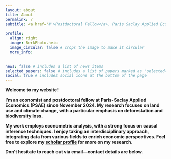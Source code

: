 ```yaml
---
layout: about
title: About
permalink: /
subtitle: <a href='#'>Postdoctoral Fellow</a>. Paris Saclay Applied Economics (PSAE). Université Paris-Saclay.

profile:
  align: right
  image: BerkPhoto.heic
  image_circular: false # crops the image to make it circular
  more_info: 
  

news: false # includes a list of news items
selected_papers: false # includes a list of papers marked as "selected={true}"
social: true # includes social icons at the bottom of the page
---
```


<strong> Welcome to my website! <strong> 

I’m an economist and postdoctoral fellow at Paris-Saclay Applied Economics (PSAE) since November 2024. My research focuses on land use and climate change, with a particular emphasis on deforestation and biodiversity loss.  

My work employs econometric analysis, with a strong focus on causal inference techniques. I enjoy taking an interdisciplinary approach, integrating data from various fields to enrich economic perspectives. Feel free to explore my [scholar profile](https://scholar.google.com/citations?user=8PtkCrEAAAAJ&hl=en&oi=ao) for more on my research. 

Don't hesitate to reach out via email—contact details are below.
